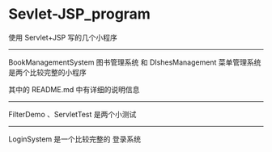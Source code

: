 # Sevlet-JSP_program
使用 Servlet+JSP 写的几个小程序

---

BookManagementSystem 图书管理系统 和 DIshesManagement 菜单管理系统是两个比较完整的小程序

其中的 README.md 中有详细的说明信息

---

FilterDemo 、ServletTest 是两个小测试

---

LoginSystem 是一个比较完整的 登录系统
